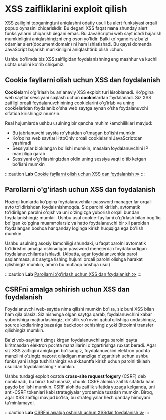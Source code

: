 # XSS zaifliklarini exploit qilish

XSS zailigini topganingizni aniqlashni odatiy usuli bu alert funksiyasi orqali popup oynasini chiqarishdir. Bu degani XSS faqat mana shunday alert funksiyalarni chiqarish degani emas. Bu JavaScriptni web sayt ichdi bajarish mumkinligini aniqlashingizni eng oson yo'lidir. Balki ko'rgandirsiz ba'zi odamlar alert(document.domain) ni ham ishlatishadi. Bu qaysi domenda JavaScript bajarish mumkinligini aniqlashtirib olish uchun.

Ushbu bo'limda biz XSS zaifligidan foydalanishning eng mashhur va kuchli uchta usulini ko'rib chiqamiz.

## Cookie fayllarni olish uchun XSS dan foydalanish  <a href="#cookie-fayllarni-uxlatish-uchun-xss-dan-foydalanish" id="cookie-fayllarni-uxlatish-uchun-xss-dan-foydalanish"></a>

**Cookie**larni o'g'irlash bu an'anaviy XSS exploit turi hisoblanadi. Ko'pgina web saytlar sessiyani saqlash uchun **cookie**lardan foydalanadi. Siz XSS zaifligi orqali foydalanuvchinining cookielarini o'g'irlab va uning cookielaridan foydalanib o'sha web saytga aynan o'sha foydalanuvchi sifatida kirishingiz mumkin.

Real hujumlarda ushbu usulning bir qancha muhim kamchiliklari mavjud:

* Bu jabrlanuvchi saytda ro'yhatdan o'tmagan bo'lishi mumkin
* Ko'pgina web saytlar HttpOnly orqali cookielarini JavaScriptdan yashiradi
* Sessiyalar bloklangan bo'lishi mumkin, masalan foydalanuvchini IP manziliga qarab
* Sessiyani o'g'rilashingizdan oldin uning sessiya vaqti o'tib ketgan bo'lishi mumkin

:::caution **Lab**
 [Cookie fayllarni olish uchun XSS dan foydalanish  ≫](https://portswigger.net/web-security/cross-site-scripting/exploiting/lab-stealing-cookies)
:::

## Parollarni o'g'irlash uchun XSS dan foydalanish <a href="#parollarni-chopish-uchun-xss-dan-foydalanish" id="parollarni-chopish-uchun-xss-dan-foydalanish"></a>

Hozirgi kunlarda ko'pgina foydalanuvchilar password manager lar orqali avto to'ldirishdan foydalanishmoqda. Siz parolni kiritish, avtomatik to'ldirilgan parolni o'qish va uni o'zingizga yuborish orqali bundan foydalanishingiz mumkin. Ushbu usul cookie-fayllarni o'g'irlash bilan bog'liq bo'lgan ko'pgina muammolarsiz va hatto foydalanuvchi bir xil paroldan foydalangan boshqa har qanday loginga kirish huquqiga ega bo'lish mumkin.

Ushbu usulning asosiy kamchiligi shundaki, u faqat parolni avtomatik to'ldirishni amalga oshiradigan password menejerdan foydalanadigan foydalanuvchilarda ishlaydi. (Albatta, agar foydalanuvchida parol saqlanmasa, siz saytga fishing hujumi orqali parolni olishga harakat qilishingiz mumkin, ammo bu mutlaqo boshqa usul)

:::caution **Lab**
 [Parollarni o'g'irlash uchun XSS dan foydalanish ≫](https://portswigger.net/web-security/cross-site-scripting/exploiting/lab-capturing-passwords)
:::

## CSRFni amalga oshirish uchun XSS dan foydalanish <a href="#csrf-ni-amalga-oshirish-uchun-xss-dan-foydalanish" id="csrf-ni-amalga-oshirish-uchun-xss-dan-foydalanish"></a>

Foydalanuvchi web-saytda nima qilishi mumkin bo'lsa, siz buni XSS bilan ham qila olasiz. Siz nishonga olgan saytga qarab, foydalanuvchini xabar yuborishiga majburlashingiz, do'stlik so'rovini qabul qilishiga undashingiz, source kodlarining bazasiga backdoor ochishingiz yoki Bitcoinni transfer qilishingiz mumkin.

Ba'zi veb-saytlar tizimga kirgan foydalanuvchilarga parolni qayta kiritmasdan elektron pochta manzillarini o'zgartirishga ruxsat beradi. Agar siz XSS zaifligini aniqlagan bo'lsangiz, foydalanuvchini elektron pochta manzilini o'zingiz nazorat qiladigan manzilga o'zgartirish uchun ushbu funksiyani ishga tushirishingiz va akkauntfa kirish uchun parolni tiklash usulidan foydalanishingiz mumkin.

Ushbu turdagi exploit odatda **cross-site request forgery** (CSRF) deb nomlanadi, bu biroz tushunarsiz, chunki CSRF alohida zaiflik sifatida ham paydo bo'lishi mumkin. CSRF alohida zaiflik sifatida yuzaga kelganda, uni anti-CSRF tokenlari kabi strategiyalar yordamida tuzatish mumkin. Biroq, agar XSS zaifligi mavjud bo'lsa, bu strategiyalar hech qanday himoyani ta'minlamaydi.

:::caution **Lab**
 [CSRFni amalga oshirish uchun XSSdan foydalanish ≫](https://portswigger.net/web-security/cross-site-scripting/exploiting/lab-perform-csrf)
:::

